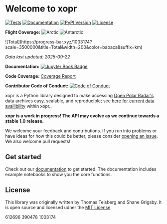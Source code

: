 # Welcome to xopr

[![Tests](https://github.com/thomasteisberg/xopr/actions/workflows/test.yml/badge.svg)](https://github.com/thomasteisberg/xopr/actions/workflows/test.yml)
[![Documentation](https://github.com/thomasteisberg/xopr/actions/workflows/docs.yml/badge.svg)](https://github.com/thomasteisberg/xopr/actions/workflows/docs.yml)
[![PyPI Version](https://img.shields.io/pypi/v/xopr.svg)](https://pypi.org/project/xopr/)
[![License](https://img.shields.io/github/license/thomasteisberg/xopr.svg)](LICENSE)

**Flight Coverage:** <!--ARCTIC_BADGE-->![Arctic](https://img.shields.io/badge/Arctic-612,696%20km-00A4CC)<!--/ARCTIC_BADGE--> <!--ANTARCTIC_BADGE-->![Antarctic](https://img.shields.io/badge/Antarctic-390,478%20km-FF6B35)<!--/ANTARCTIC_BADGE-->

<!--TOTAL_BADGE-->![Total](https://progress-bar.xyz/1003174?scale=3500000&title=Total&width=200&color=babaca&suffix=km)<!--/TOTAL_BADGE-->

*Data last updated: <!--LAST_UPDATED-->2025-09-22<!--/LAST_UPDATED-->*

**Documentation:** [![Jupyter Book Badge](https://jupyterbook.org/badge.svg)](https://www.thomasteisberg.com/xopr/)

**Code Coverage:** [Coverage Report](https://thomasteisberg.github.io/xopr/coverage/)

**Contributor Code of Conduct:** [![Code of Conduct](https://img.shields.io/badge/Contributor%20Covenant-v2.0%20adopted-ff69b4.svg)](CODE_OF_CONDUCT.md)

xopr is a Python library designed to make accessing [Open Polar Radar's](https://ops.cresis.ku.edu/) data archives easy, scalable, and reproducible; see [here for current data availibility](https://www.thomasteisberg.com/xopr/polar-maps/) within xopr..

**xopr is a work in progress! The API may evolve as we continue towards a stable 1.0 release.**

We welcome your feedback and contributions. If you run into problems or have ideas for how this could be better, please consider [opening an issue](https://github.com/thomasteisberg/xopr/issues/new/choose). We also welcome pull requests!

## Get started

Check out our [documentation](https://www.thomasteisberg.com/xopr/) to get started. The documentation includes example notebooks to show you the core functions.

## License

This library was originally written by Thomas Teisberg and Shane Grigsby. It is open source and licensed udner the [MIT License](./LICENSE).

<!-- Hidden tracking values for GitHub Action -->
<!--ARCTIC_VALUE-->612696<!--/ARCTIC_VALUE-->
<!--ANTARCTIC_VALUE-->390478<!--/ANTARCTIC_VALUE-->
<!--TOTAL_VALUE-->1003174<!--/TOTAL_VALUE-->
